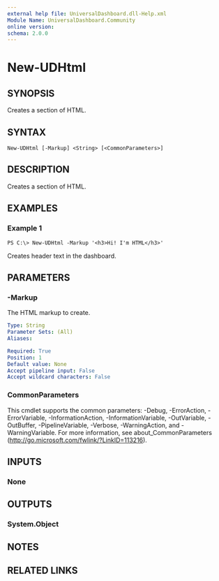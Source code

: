```yaml
---
external help file: UniversalDashboard.dll-Help.xml
Module Name: UniversalDashboard.Community
online version: 
schema: 2.0.0
---
```


# New-UDHtml

## SYNOPSIS
Creates a section of HTML.

## SYNTAX

```
New-UDHtml [-Markup] <String> [<CommonParameters>]
```

## DESCRIPTION
Creates a section of HTML.

## EXAMPLES

### Example 1
```
PS C:\> New-UDHtml -Markup '<h3>Hi! I'm HTML</h3>'
```

Creates header text in the dashboard.

## PARAMETERS

### -Markup
The HTML markup to create.

```yaml
Type: String
Parameter Sets: (All)
Aliases: 

Required: True
Position: 1
Default value: None
Accept pipeline input: False
Accept wildcard characters: False
```

### CommonParameters
This cmdlet supports the common parameters: -Debug, -ErrorAction, -ErrorVariable, -InformationAction, -InformationVariable, -OutVariable, -OutBuffer, -PipelineVariable, -Verbose, -WarningAction, and -WarningVariable. For more information, see about_CommonParameters (http://go.microsoft.com/fwlink/?LinkID=113216).

## INPUTS

### None

## OUTPUTS

### System.Object

## NOTES

## RELATED LINKS

